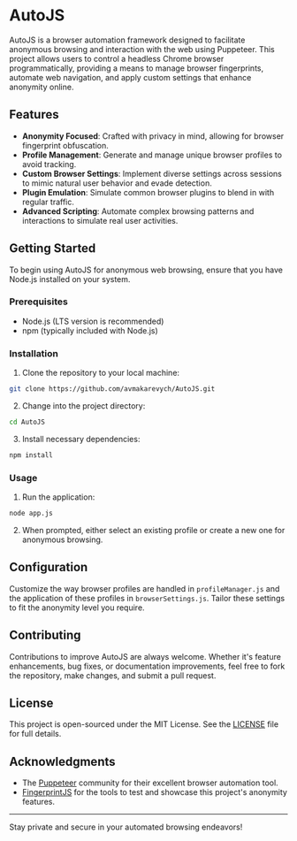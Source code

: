 # AutoJS

AutoJS is a browser automation framework designed to facilitate anonymous browsing and interaction with the web using Puppeteer. This project allows users to control a headless Chrome browser programmatically, providing a means to manage browser fingerprints, automate web navigation, and apply custom settings that enhance anonymity online.

## Features

- **Anonymity Focused**: Crafted with privacy in mind, allowing for browser fingerprint obfuscation.
- **Profile Management**: Generate and manage unique browser profiles to avoid tracking.
- **Custom Browser Settings**: Implement diverse settings across sessions to mimic natural user behavior and evade detection.
- **Plugin Emulation**: Simulate common browser plugins to blend in with regular traffic.
- **Advanced Scripting**: Automate complex browsing patterns and interactions to simulate real user activities.

## Getting Started

To begin using AutoJS for anonymous web browsing, ensure that you have Node.js installed on your system.

### Prerequisites

- Node.js (LTS version is recommended)
- npm (typically included with Node.js)

### Installation

1. Clone the repository to your local machine:

```bash
git clone https://github.com/avmakarevych/AutoJS.git
```

2. Change into the project directory:

```bash
cd AutoJS
```

3. Install necessary dependencies:

```bash
npm install
```

### Usage

1. Run the application:

```bash
node app.js
```

2. When prompted, either select an existing profile or create a new one for anonymous browsing.

## Configuration

Customize the way browser profiles are handled in `profileManager.js` and the application of these profiles in `browserSettings.js`. Tailor these settings to fit the anonymity level you require.

## Contributing

Contributions to improve AutoJS are always welcome. Whether it's feature enhancements, bug fixes, or documentation improvements, feel free to fork the repository, make changes, and submit a pull request.

## License

This project is open-sourced under the MIT License. See the [LICENSE](LICENSE) file for full details.

## Acknowledgments

- The [Puppeteer](https://github.com/puppeteer/puppeteer) community for their excellent browser automation tool.
- [FingerprintJS](https://fingerprint.com/) for the tools to test and showcase this project's anonymity features.

---

Stay private and secure in your automated browsing endeavors!
